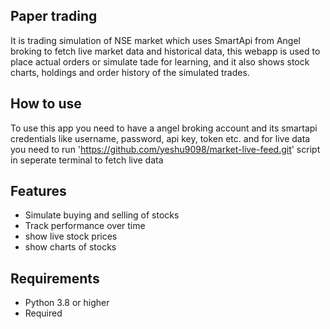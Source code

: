 ## Paper trading
It is trading simulation of NSE market which uses SmartApi from Angel broking to fetch live market data and historical data, this webapp is used to place actual orders or simulate
tade for learning, and it also shows stock charts, holdings and order history of the simulated trades.

## How to use
To use this app you need to have a angel broking account and its smartapi credentials like username, password, api key, token etc.
and for live data you need to run 'https://github.com/yeshu9098/market-live-feed.git' script in seperate terminal to fetch live data

## Features

- Simulate buying and selling of stocks
- Track performance over time
- show live stock prices
- show charts of stocks

## Requirements

- Python 3.8 or higher
- Required
